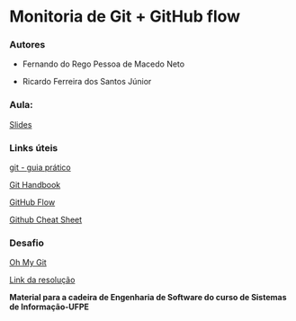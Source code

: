 # Monitoria de Git + GitHub flow

### Autores
* Fernando do Rego Pessoa de Macedo Neto

* Ricardo Ferreira dos Santos Júnior

### Aula:

[Slides](https://docs.google.com/presentation/d/1RC-DAB0RbKEU87cNj2qpmQcz4ViXiEVL28MP0zYka3I/edit?usp=sharing)

### Links úteis

[git - guia prático](https://rogerdudler.github.io/git-guide/index.pt_BR.html)

[Git Handbook](https://guides.github.com/introduction/git-handbook/)

[GitHub Flow](https://docs.github.com/en/get-started/quickstart/github-flow)

[Github Cheat Sheet](https://training.github.com/downloads/pt_BR/github-git-cheat-sheet/)


### Desafio

[Oh My Git](https://ohmygit.org/)

[Link da resolução](https://www.youtube.com/watch?v=dnAy6aIbIWo)




**Material para a cadeira de Engenharia de Software do curso de Sistemas de Informação-UFPE**
